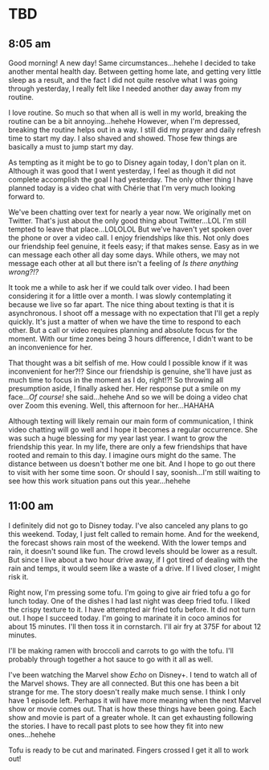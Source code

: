 # TBD

## 8:05 am

Good morning! A new day! Same circumstances...hehehe I decided to take another mental health day. Between getting home late, and getting very little sleep as a result, and the fact I did not quite resolve what I was going through yesterday, I really felt like I needed another day away from my routine.

I love routine. So much so that when all is well in my world, breaking the routine can be a bit annoying...hehehe However, when I'm depressed, breaking the routine helps out in a way. I still did my prayer and daily refresh time to start my day. I also shaved and showed. Those few things are basically a must to jump start my day.

As tempting as it might be to go to Disney again today, I don't plan on it. Although it was good that I went yesterday, I feel as though it did not complete accomplish the goal I had yesterday. The only other thing I have planned today is a video chat with Chérie that I'm very much looking forward to.

We've been chatting over text for nearly a year now. We originally met on Twitter. That's just about the only good thing about Twitter...LOL I'm still tempted to leave that place...LOLOLOL But we've haven't yet spoken over the phone or over a video call. I enjoy friendships like this. Not only does our friendship feel genuine, it feels easy; if that makes sense. Easy as in we can message each other all day some days. While others, we may not message each other at all but there isn't a feeling of *Is there anything wrong?!?*

It took me a while to ask her if we could talk over video. I had been considering it for a little over a month. I was slowly contemplating it because we live so far apart. The nice thing about texting is that it is asynchronous. I shoot off a message with no expectation that I'll get a reply quickly. It's just a matter of when we have the time to respond to each other. But a call or video requires planning and absolute focus for the moment. With our time zones being 3 hours difference, I didn't want to be an inconvenience for her.

That thought was a bit selfish of me. How could I possible know if it was inconvenient for her?!? Since our friendship is genuine, she'll have just as much time to focus in the moment as I do, right!?! So throwing all presumption aside, I finally asked her. Her response put a smile on my face...*Of course!* she said...hehehe And so we will be doing a video chat over Zoom this evening. Well, this afternoon for her...HAHAHA

Although texting will likely remain our main form of communication, I think video chatting will go well and I hope it becomes a regular occurrence. She was such a huge blessing for my year last year. I want to grow the friendship this year. In my life, there are only a few friendships that have rooted and remain to this day. I imagine ours might do the same. The distance between us doesn't bother me one bit. And I hope to go out there to visit with her some time soon. Or should I say, soonish...I'm still waiting to see how this work situation pans out this year...hehehe

## 11:00 am

I definitely did not go to Disney today. I've also canceled any plans to go this weekend. Today, I just felt called to remain home. And for the weekend, the forecast shows rain most of the weekend. With the lower temps and rain, it doesn't sound like fun. The crowd levels should be lower as a result. But since I live about a two hour drive away, if I got tired of dealing with the rain and temps, it would seem like a waste of a drive. If I lived closer, I might risk it.

Right now, I'm pressing some tofu. I'm going to give air fried tofu a go for lunch today. One of the dishes I had last night was deep fried tofu. I liked the crispy texture to it. I have attempted air fried tofu before. It did not turn out. I hope I succeed today. I'm going to marinate it in coco aminos for about 15 minutes. I'll then toss it in cornstarch. I'll air fry at 375F for about 12 minutes.

I'll be making ramen with broccoli and carrots to go with the tofu. I'll probably through together a hot sauce to go with it all as well.

I've been watching the Marvel show *Echo* on Disney+. I tend to watch all of the Marvel shows. They are all connected. But this one has been a bit strange for me. The story doesn't really make much sense. I think I only have 1 episode left. Perhaps it will have more meaning when the next Marvel show or movie comes out. That is how these things have been going. Each show and movie is part of a greater whole. It can get exhausting following the stories. I have to recall past plots to see how they fit into new ones...hehehe

Tofu is ready to be cut and marinated. Fingers crossed I get it all to work out!

